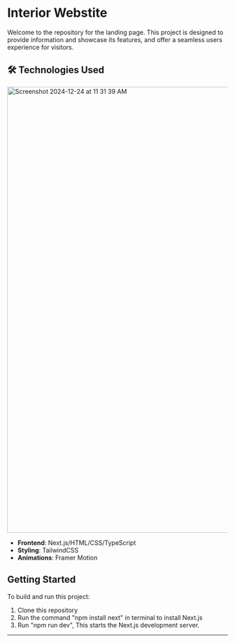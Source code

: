 # Interior Webstite

Welcome to the repository for the landing page. This project is designed to provide information and showcase its features, and offer a seamless users experience for visitors.

## 🛠️ Technologies Used

<img width="1019" alt="Screenshot 2024-12-24 at 11 31 39 AM" src="https://github.com/user-attachments/assets/a131e188-0e4f-49c6-8cb1-e027f0cee594" />


- **Frontend**: Next.js/HTML/CSS/TypeScript
- **Styling**: TailwindCSS
- **Animations**: Framer Motion

## Getting Started

To build and run this project:

1. Clone this repository
2. Run the command "npm install next" in terminal to install Next.js
3. Run "npm run dev", This starts the Next.js development server.

---
